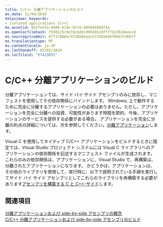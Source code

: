 ```yaml
---
title: C/C++ 分離アプリケーションのビルド
ms.date: 11/04/2016
helpviewer_keywords:
- isolated applications [C++]
ms.assetid: 8a2fe4fa-0489-433e-bfc6-495844d8d73a
ms.openlocfilehash: f550125c9e7dcbddcd992652dff7fd23824eeec8
ms.sourcegitcommit: bff17488ac5538b8eaac57156a4d6f06b37d6b7f
ms.translationtype: MT
ms.contentlocale: ja-JP
ms.lasthandoff: 03/05/2019
ms.locfileid: "57413031"
---
```

# <a name="building-cc-isolated-applications"></a>C/C++ 分離アプリケーションのビルド

分離アプリケーションでは、サイド バイ サイド アセンブリのみに依存し、マニフェストを使用してその依存関係にバインドします。 Windows; 上で動作するために完全に分離するアプリケーションの必要はありません。ただし、アプリケーションを完全に分離への投資、可能性があります時間を節約、今後、アプリケーションのサービスを提供する必要がある場合。 アプリケーションを完全に分離の利点の詳細については、次を参照してください。[分離アプリケーション](/windows/desktop/SbsCs/isolated-applications)します。

Visual C を使用してネイティブ C/C++ アプリケーションをビルドするときに既定では、Visual Studio プロジェクト システムには Visual C ライブラリへのアプリケーションの依存関係を記述するマニフェスト ファイルが生成されます。 これらのみの依存関係は、アプリケーションに、Visual Studio で、再構築は、分離されたアプリケーションになります。 かどうかは、アプリケーションは、その他のライブラリを使用して、実行時に、以下で説明されている手順を実行してサイド バイ サイド アセンブリとしてこれらのライブラリを再構築する必要があります[アセンブリを構築する C と C++-サイド](../build/building-c-cpp-side-by-side-assemblies.md)します。

## <a name="see-also"></a>関連項目

[分離アプリケーションおよび side-by-side アセンブリの概念](../build/concepts-of-isolated-applications-and-side-by-side-assemblies.md)<br/>
[C/C++ 分離アプリケーションおよび side-by-side アセンブリのビルド](../build/building-c-cpp-isolated-applications-and-side-by-side-assemblies.md)

